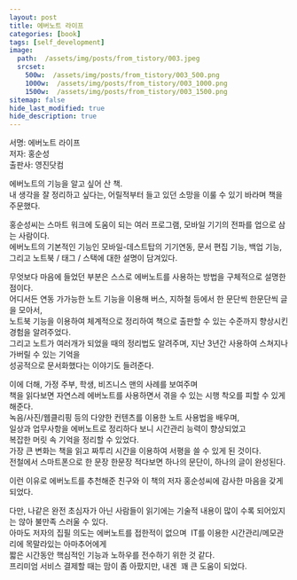 ```yaml
---
layout: post
title: 에버노트 라이프
categories: [book]
tags: [self_development]
image:
  path:  /assets/img/posts/from_tistory/003.jpeg
  srcset:
    500w:  /assets/img/posts/from_tistory/003_500.png
    1000w:  /assets/img/posts/from_tistory/003_1000.png
    1500w:  /assets/img/posts/from_tistory/003_1500.png
sitemap: false
hide_last_modified: true
hide_description: true
---
```


  

  
  
  
  
서명: 에버노트 라이프  
저자: 홍순성  
출판사: 영진닷컴  
  
에버노트의 기능을 알고 싶어 산 책.  
내 생각을 잘 정리하고 싶다는, 어릴적부터 들고 있던 소망을 이룰 수 있기 바라며 책을 주문했다.  
  
홍순성씨는 스마트 워크에 도움이 되는 여러 프로그램, 모바일 기기의 전파를 업으로 삼는 사람이다.  
에버노트의 기본적인 기능인 모바일-데스트탑의 기기연동, 문서 편집 기능, 백업 기능,  
그리고 노트북 / 태그 / 스택에 대한 설명이 담겨있다.  
  
무엇보다 마음에 들었던 부분은 스스로 에버노트를 사용하는 방법을 구체적으로 설명한 점이다.  
어디서든 연동 가가능한 노트 기능을 이용해 버스, 지하철 등에서 한 문단씩 한문단씩 글을 모아서,  
노트북 기능을 이용하여 체계적으로 정리하여 책으로 출판할 수 있는 수준까지 향상시킨 경험을 알려주었다.  
그리고 노트가 여러개가 되었을 때의 정리법도 알려주며, 지난 3년간 사용하여 스쳐지나가버릴 수 있는 기억을  
성공적으로 문서화했다는 이야기도 들려준다.  
  
이에 더해, 가정 주부, 학생, 비즈니스 맨의 사례를 보여주며  
책을 읽다보면 자연스레 에버노트를 사용하면서 겪을 수 있는 시행 착오를 피할 수 있게 해준다.  
녹음/사진/웹클리핑 등의 다양한 컨텐츠를 이용한 노트 사용법을 배우며,   
일상과 업무사항을 에버노트로 정리하다 보니 시간관리 능력이 향상되었고  
복잡한 머릿 속 기억을 정리할 수 있었다.  
가장 큰 변화는 책을 읽고 짜투리 시간을 이용하여 서평을 쓸 수 있게 된 것이다.   
전철에서 스마트폰으로 한 문장 한문장 적다보면 하나의 문단이, 하나의 글이 완성된다.  
  
이런 이유로 에버노트를 추천해준 친구와 이 책의 저자 홍순성씨에 감사한 마음을 갖게 되었다.  
  
다만, 나같은 완전 초심자가 아닌 사람들이 읽기에는 기술적 내용이 많이 수록 되어있지는 않아 불만족 스러울 수 있다.  
아마도 저자의 집필 의도는 에버노트를 접한적이 없으며  IT를 이용한 시간관리/메모관리에 목말라있는 아마추어에게   
짧은 시간동안 핵심적인 기능과 노하우를 전수하기 위한 것 같다.  
프리미엄 서비스 결제할 때는 맘이 좀 아팠지만, 내겐  꽤 큰 도움이 되었다.

